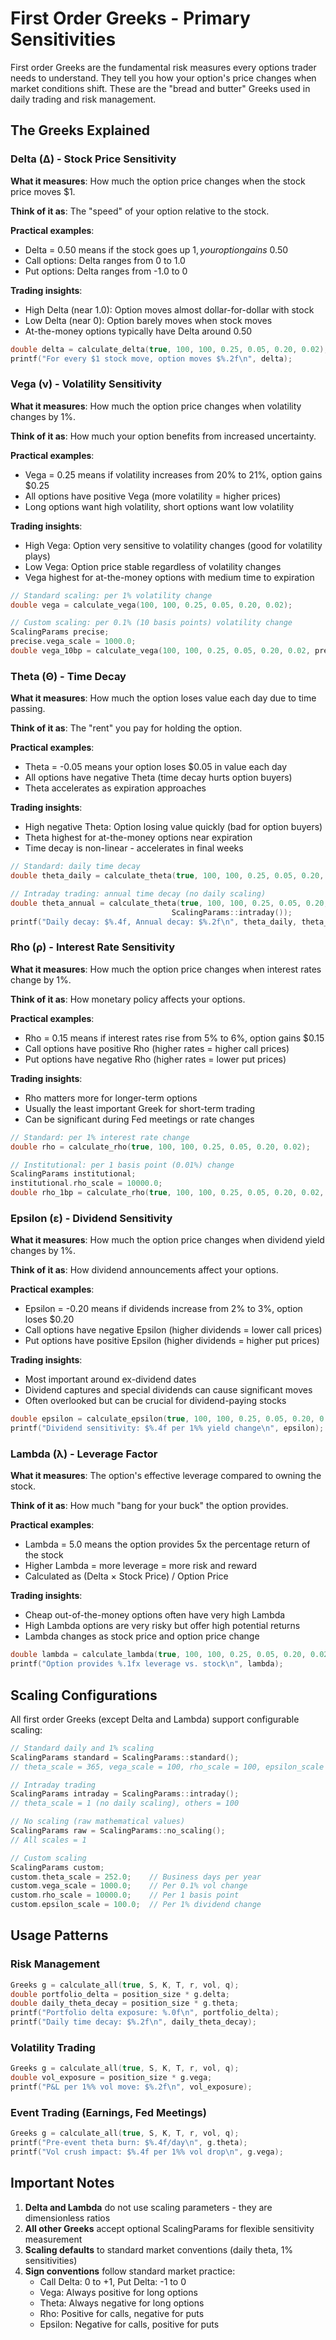 # First Order Greeks - Primary Sensitivities

First order Greeks are the fundamental risk measures every options trader needs to understand. They tell you how your option's price changes when market conditions shift. These are the "bread and butter" Greeks used in daily trading and risk management.

## The Greeks Explained

### Delta (Δ) - Stock Price Sensitivity
**What it measures**: How much the option price changes when the stock price moves $1.

**Think of it as**: The "speed" of your option relative to the stock.

**Practical examples**:
- Delta = 0.50 means if the stock goes up $1, your option gains ~$0.50
- Call options: Delta ranges from 0 to 1.0
- Put options: Delta ranges from -1.0 to 0

**Trading insights**:
- High Delta (near 1.0): Option moves almost dollar-for-dollar with stock
- Low Delta (near 0): Option barely moves when stock moves
- At-the-money options typically have Delta around 0.50

```cpp
double delta = calculate_delta(true, 100, 100, 0.25, 0.05, 0.20, 0.02);
printf("For every $1 stock move, option moves $%.2f\n", delta);
```

### Vega (ν) - Volatility Sensitivity  
**What it measures**: How much the option price changes when volatility changes by 1%.

**Think of it as**: How much your option benefits from increased uncertainty.

**Practical examples**:
- Vega = 0.25 means if volatility increases from 20% to 21%, option gains $0.25
- All options have positive Vega (more volatility = higher prices)
- Long options want high volatility, short options want low volatility

**Trading insights**:
- High Vega: Option very sensitive to volatility changes (good for volatility plays)
- Low Vega: Option price stable regardless of volatility changes
- Vega highest for at-the-money options with medium time to expiration

```cpp
// Standard scaling: per 1% volatility change
double vega = calculate_vega(100, 100, 0.25, 0.05, 0.20, 0.02);

// Custom scaling: per 0.1% (10 basis points) volatility change  
ScalingParams precise;
precise.vega_scale = 1000.0;
double vega_10bp = calculate_vega(100, 100, 0.25, 0.05, 0.20, 0.02, precise);
```

### Theta (Θ) - Time Decay
**What it measures**: How much the option loses value each day due to time passing.

**Think of it as**: The "rent" you pay for holding the option.

**Practical examples**:
- Theta = -0.05 means your option loses $0.05 in value each day
- All options have negative Theta (time decay hurts option buyers)
- Theta accelerates as expiration approaches

**Trading insights**:
- High negative Theta: Option losing value quickly (bad for option buyers)
- Theta highest for at-the-money options near expiration
- Time decay is non-linear - accelerates in final weeks

```cpp
// Standard: daily time decay
double theta_daily = calculate_theta(true, 100, 100, 0.25, 0.05, 0.20, 0.02);

// Intraday trading: annual time decay (no daily scaling)
double theta_annual = calculate_theta(true, 100, 100, 0.25, 0.05, 0.20, 0.02, 
                                    ScalingParams::intraday());
printf("Daily decay: $%.4f, Annual decay: $%.2f\n", theta_daily, theta_annual);
```

### Rho (ρ) - Interest Rate Sensitivity
**What it measures**: How much the option price changes when interest rates change by 1%.

**Think of it as**: How monetary policy affects your options.

**Practical examples**:
- Rho = 0.15 means if interest rates rise from 5% to 6%, option gains $0.15
- Call options have positive Rho (higher rates = higher call prices)
- Put options have negative Rho (higher rates = lower put prices)

**Trading insights**:
- Rho matters more for longer-term options
- Usually the least important Greek for short-term trading
- Can be significant during Fed meetings or rate changes

```cpp
// Standard: per 1% interest rate change
double rho = calculate_rho(true, 100, 100, 0.25, 0.05, 0.20, 0.02);

// Institutional: per 1 basis point (0.01%) change
ScalingParams institutional;
institutional.rho_scale = 10000.0;
double rho_1bp = calculate_rho(true, 100, 100, 0.25, 0.05, 0.20, 0.02, institutional);
```

### Epsilon (ε) - Dividend Sensitivity
**What it measures**: How much the option price changes when dividend yield changes by 1%.

**Think of it as**: How dividend announcements affect your options.

**Practical examples**:
- Epsilon = -0.20 means if dividends increase from 2% to 3%, option loses $0.20
- Call options have negative Epsilon (higher dividends = lower call prices)
- Put options have positive Epsilon (higher dividends = higher put prices)

**Trading insights**:
- Most important around ex-dividend dates
- Dividend captures and special dividends can cause significant moves
- Often overlooked but can be crucial for dividend-paying stocks

```cpp
double epsilon = calculate_epsilon(true, 100, 100, 0.25, 0.05, 0.20, 0.02);
printf("Dividend sensitivity: $%.4f per 1%% yield change\n", epsilon);
```

### Lambda (λ) - Leverage Factor
**What it measures**: The option's effective leverage compared to owning the stock.

**Think of it as**: How much "bang for your buck" the option provides.

**Practical examples**:
- Lambda = 5.0 means the option provides 5x the percentage return of the stock
- Higher Lambda = more leverage = more risk and reward
- Calculated as (Delta × Stock Price) / Option Price

**Trading insights**:
- Cheap out-of-the-money options often have very high Lambda
- High Lambda options are very risky but offer high potential returns
- Lambda changes as stock price and option price change

```cpp
double lambda = calculate_lambda(true, 100, 100, 0.25, 0.05, 0.20, 0.02);
printf("Option provides %.1fx leverage vs. stock\n", lambda);
```

## Scaling Configurations

All first order Greeks (except Delta and Lambda) support configurable scaling:

```cpp
// Standard daily and 1% scaling
ScalingParams standard = ScalingParams::standard();
// theta_scale = 365, vega_scale = 100, rho_scale = 100, epsilon_scale = 100

// Intraday trading
ScalingParams intraday = ScalingParams::intraday(); 
// theta_scale = 1 (no daily scaling), others = 100

// No scaling (raw mathematical values)
ScalingParams raw = ScalingParams::no_scaling();
// All scales = 1

// Custom scaling
ScalingParams custom;
custom.theta_scale = 252.0;    // Business days per year
custom.vega_scale = 1000.0;    // Per 0.1% vol change
custom.rho_scale = 10000.0;    // Per 1 basis point
custom.epsilon_scale = 100.0;  // Per 1% dividend change
```

## Usage Patterns

### Risk Management
```cpp
Greeks g = calculate_all(true, S, K, T, r, vol, q);
double portfolio_delta = position_size * g.delta;
double daily_theta_decay = position_size * g.theta;
printf("Portfolio delta exposure: %.0f\n", portfolio_delta);
printf("Daily time decay: $%.2f\n", daily_theta_decay);
```

### Volatility Trading
```cpp
Greeks g = calculate_all(true, S, K, T, r, vol, q);
double vol_exposure = position_size * g.vega;
printf("P&L per 1%% vol move: $%.2f\n", vol_exposure);
```

### Event Trading (Earnings, Fed Meetings)
```cpp
Greeks g = calculate_all(true, S, K, T, r, vol, q);
printf("Pre-event theta burn: $%.4f/day\n", g.theta);
printf("Vol crush impact: $%.4f per 1%% vol drop\n", g.vega);
```

## Important Notes

1. **Delta and Lambda** do not use scaling parameters - they are dimensionless ratios
2. **All other Greeks** accept optional ScalingParams for flexible sensitivity measurement
3. **Scaling defaults** to standard market conventions (daily theta, 1% sensitivities)
4. **Sign conventions** follow standard market practice:
   - Call Delta: 0 to +1, Put Delta: -1 to 0
   - Vega: Always positive for long options
   - Theta: Always negative for long options
   - Rho: Positive for calls, negative for puts
   - Epsilon: Negative for calls, positive for puts